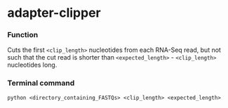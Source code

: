 # adapter-clipper

### Function

Cuts the first `<clip_length>` nucleotides from each RNA-Seq read, but not such
that the cut read is shorter than `<expected_length>` - `<clip_length>`
nucleotides long.

### Terminal command

`python <directory_containing_FASTQs> <clip_length> <expected_length>`
